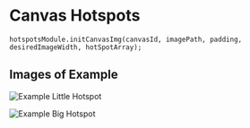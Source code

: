 # Canvas Hotspots

```hotspotsModule.initCanvasImg(canvasId, imagePath, padding, desiredImageWidth, hotSpotArray);```

## Images of Example

![Example Little Hotspot](/example/littleHotspot.PNG?raw=true "Example Little Hotspot")

![Example Big Hotspot](/example/bigHotspot.PNG?raw=true "Example Big Hotspot")